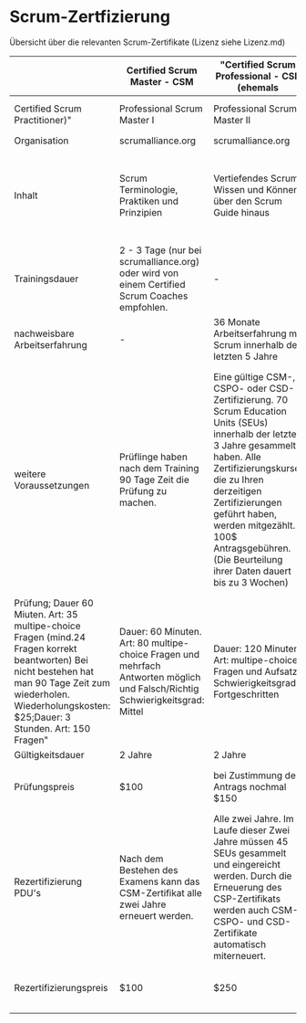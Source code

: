 # Scrum-Zertfizierung
Übersicht über die relevanten Scrum-Zertifikate
(Lizenz siehe Lizenz.md)


|                                                                                                                                                                                                                   | Certified Scrum Master - CSM                                                                                                  | "Certified Scrum Professional - CSP (ehemals                                                                                                                                                                                                                                                                        |                                                                                                                                                                                                                                         |                                                                  |                                                                                                                                                                                                                                                                                                             | 
|-------------------------------------------------------------------------------------------------------------------------------------------------------------------------------------------------------------------|-------------------------------------------------------------------------------------------------------------------------------|---------------------------------------------------------------------------------------------------------------------------------------------------------------------------------------------------------------------------------------------------------------------------------------------------------------------|-----------------------------------------------------------------------------------------------------------------------------------------------------------------------------------------------------------------------------------------|------------------------------------------------------------------|-------------------------------------------------------------------------------------------------------------------------------------------------------------------------------------------------------------------------------------------------------------------------------------------------------------| 
| Certified Scrum Practitioner)"                                                                                                                                                                                    | Professional Scrum Master I                                                                                                   | Professional Scrum Master II                                                                                                                                                                                                                                                                                        | PMI Agile Certified Practitioner (PMI-ACP)                                                                                                                                                                                              |                                                                  |                                                                                                                                                                                                                                                                                                             | 
| Organisation                                                                                                                                                                                                      | scrumalliance.org                                                                                                             | scrumalliance.org                                                                                                                                                                                                                                                                                                   | scrum.org                                                                                                                                                                                                                               | scrum.org                                                        | pmi.org                                                                                                                                                                                                                                                                                                     | 
| Inhalt                                                                                                                                                                                                            | Scrum Terminologie, Praktiken und Prinzipien                                                                                  | Vertiefendes Scrum Wissen und Können über den Scrum Guide hinaus                                                                                                                                                                                                                                                    | Verständnis des allgemeinen Scrum Wissens und des Scrum Guide                                                                                                                                                                           | Vertiefendes Scrum Wissen und Können über den Scrum Guide hinaus | Generelles Wissen zu Agilität, Methoden wie Scrum, Lean und Kanban und Wissen zu klassische, Projektmanagement                                                                                                                                                                                              | 
| Trainingsdauer                                                                                                                                                                                                    | 2 - 3 Tage (nur bei scrumalliance.org) oder wird von einem Certified Scrum Coaches empfohlen.                                 | -                                                                                                                                                                                                                                                                                                                   | 2 Tage wird empfohlen. Ist aber nicht Pflicht.                                                                                                                                                                                          | 2 Tage Kurs wird empfohlen von scrum.org (kein muss)             | "Mindestens 3 Tage (21 Kontaktstunden)"                                                                                                                                                                                                                                                                     | 
| nachweisbare Arbeitserfahrung                                                                                                                                                                                     | -                                                                                                                             | 36 Monate Arbeitserfahrung mit Scrum innerhalb der letzten 5 Jahre                                                                                                                                                                                                                                                  | -                                                                                                                                                                                                                                       | -                                                                |                                                                                                                                                                                                                                                                                                             | 
| weitere Voraussetzungen                                                                                                                                                                                           | Prüflinge haben nach dem Training 90 Tage Zeit die Prüfung zu machen.                                                         | Eine gültige CSM-, CSPO- oder CSD- Zertifizierung. 70 Scrum Education Units (SEUs) innerhalb der letzten 3 Jahre gesammelt haben. Alle Zertifizierungskurse, die zu Ihren derzeitigen Zertifizierungen geführt haben, werden mitgezählt. 100$ Antragsgebühren. (Die Beurteilung ihrer Daten dauert bis zu 3 Wochen) | -                                                                                                                                                                                                                                       | Professional Scrum Master I muss bestanden sein                  |  2,000 Stunden generelle Projektmanagement Erfahrungen im Team. Der Inhalt von PMP® oder PgMP® ist Sinnvoll für die Voraussetzung aber nicht zwingend für PMI-ACP. 1,500 Stunden agiles Projektmanagement oder Agilen Methoden. Diese Vorraussetzung muss zusätzlich zu den 2,000 Stunden geleistet werden. | 
| Prüfung; Dauer 60 Miuten. Art: 35 multipe-choice Fragen (mind.24 Fragen korrekt beantworten) Bei nicht bestehen hat man 90 Tage Zeit zum wiederholen. Wiederholungskosten: $25;Dauer: 3 Stunden. Art: 150 Fragen" | Dauer: 60 Minuten. Art: 80 multipe-choice Fragen und mehrfach Antworten möglich und Falsch/Richtig Schwierigkeitsgrad: Mittel | Dauer: 120 Minuten, Art: multipe-choice Fragen und Aufsatz Schwierigkeitsgrad: Fortgeschritten                                                                                                                                                                                                                      | Der Zertifizierungsvorgang für PMI-ACP® ändert sich ab Oktober. Von Juli bis Oktober läuft ein Pilottest auf pmi.org. Dauer: 3 Stunden. Art: 120- multiple-choice Fragen. Die Prüfung kann man 3 mal Wiederholen innerhalb eines Jahres |                                                                  |                                                                                                                                                                                                                                                                                                             | 
| Gültigkeitsdauer                                                                                                                                                                                                  | 2 Jahre                                                                                                                       | 2 Jahre                                                                                                                                                                                                                                                                                                             | -                                                                                                                                                                                                                                       | -                                                                | 3 Jahre                                                                                                                                                                                                                                                                                                     | 
| Prüfungspreis                                                                                                                                                                                                     | $100                                                                                                                          | bei Zustimmung des Antrags nochmal $150                                                                                                                                                                                                                                                                             | $150                                                                                                                                                                                                                                    | $500                                                             | Registrierte User: $435 Nicht Registrierte User: $495                                                                                                                                                                                                                                                       | 
| Rezertifizierung PDU's                                                                                                                                                                                            | Nach dem Bestehen des Examens kann das CSM-Zertifikat alle zwei Jahre erneuert werden.                                        |  Alle zwei Jahre. Im Laufe dieser Zwei Jahre müssen 45 SEUs gesammelt und eingereicht werden. Durch die Erneuerung des CSP-Zertifikats werden auch CSM-, CSPO- und CSD- Zertifikate automatisch miterneuert.                                                                                                        | -                                                                                                                                                                                                                                       | -                                                                | Innerhalb von 3 Jahren müssen für PMI-ACP 30 PDUs (professional development units) in agilen Themen gesammelt werden.                                                                                                                                                                                       | 
| Rezertifizierungspreis                                                                                                                                                                                            | $100                                                                                                                          | $250                                                                                                                                                                                                                                                                                                                | -                                                                                                                                                                                                                                       | -                                                                | Registrierte User: $60. Nicht Registrierte User: $150                                                                                                                                                                                                                                                       | 

